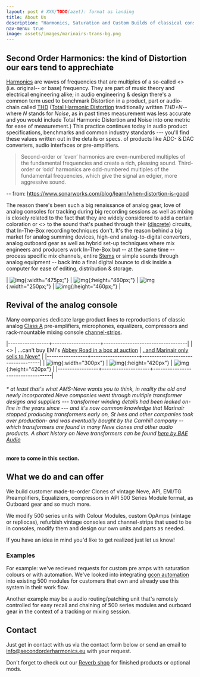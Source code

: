 ```yaml
---
layout: post # XXX/TODO(azet): format as landing
title: About Us
description: "Harmonics, Saturation and Custom Builds of classical console and outboard gear"
nav-menu: true
image: assets/images/marinairs-trans-bg.png
---
```



## Second Order Harmonics: the kind of Distortion our ears tend to apprechiate

[Harmonics](https://en.wikipedia.org/wiki/Harmonic) are waves of frequencies that are multiples of a so-called <<fundamental>> (i.e. original-- or base) frequency. They are part of music theory and electrical engineering alike; in audio engineering & design there's a common term used to benchmark Distortion in a product, part or audio-chain called [THD](https://en.wikipedia.org/wiki/Total_harmonic_distortion) ([Total Harmonic Distortion](https://en.wikipedia.org/wiki/Total_harmonic_distortion) traditionally written *THD+N*--where *N* stands for *Noise*, as in past times measurement was less accurate and you would include Total Harmonic Distortion and Noise into one metric for ease of measurement.) This practice continues today in audio product specifications, benchmarks and common industry standards --- you'll find these values written out in the details or specs. of products like ADC- & DAC converters, audio interfaces or pre-amplifiers.

> Second-order or ‘even’ harmonics are even-numbered multiples of the fundamental
> frequencies and create a rich, pleasing sound. Third-order or ‘odd’ harmonics are 
> odd-numbered multiples of the fundamental frequencies, which give the signal an 
> edgier, more aggressive sound.

-- from: <https://www.sonarworks.com/blog/learn/when-distortion-is-good>


The reason there's been such a big renaissance of analog gear, love of analog consoles for tracking during big recording sessions as well as mixing is closely related to the fact that they are widely considered to add a certain coloration or <<warmth>> to the sound that's pushed through their ([discrete](https://en.wikipedia.org/wiki/Electronic_component)) circuits, that In-The-Box recording techniques don't. It's the reason behind a big market for analog summing devices, high-end analog-to-digital converters, analog outboard gear as well as hybrid set-up techniques where mix engineers and producers work In-The-Box but -- at the same time -- process specific mix channels, entire [Stems](https://en.wikipedia.org/wiki/Stem_(audio)) or simple sounds through analog equipment -- back into a final digital bounce to disk inside a computer for ease of editing, distribution & storage.

| ![img](assets/images/studer01.JPG){:width="475px;"} | ![img](assets/images/studer02.JPG){:height="460px;"} | ![img](assets/images/studer03.jpg){:width="250px;"} | ![img](assets/images/cleaning.jpg){:height="460px;"} | 

## Revival of the analog console
Many companies dedicate large product lines to reproductions of classic analog [Class A](https://en.wikipedia.org/wiki/Power_amplifier_classes) pre-amplifiers, microphones, equalizers, compressors and rack-mountable mixing console [channel-strips](https://en.wikipedia.org/wiki/Channel_strip).

|-----------------+--------------------+-----------------------------------|
| <<Unobtainium>> | ...can't buy EMI's [Abbey Road in a box at auction](https://thevinylfactory.com/features/recording-console-pink-floyd-abbey-road-auction) | [..and Marinair only sells to Neve*](https://www.ams-neve.com/about-marinair) |
|-----------------+--------------------+-----------------------------------|
| ![img](assets/images/nevecommercial.jpg){:width="300px"} | ![img](assets/images/emiconsole02.jpg){:height="420px"} | ![img](assets/images/neve-compromise.jpg){:height="420px"} |
|-----------------+--------------------+-----------------------------------|

###### * at least that's what AMS-Neve wants you to think, in reality the old and newly incorporated Neve companies went through multiple transformer designs and suppliers --- transformer winding details had been leaked on-line in the years since --- and it's now common knowledge that Marinair stopped producing transformers early on, St Ives and other companies took over production- and was eventually bought by the Carnhill company -- which transformers are found in many Neve clones and other audio products. A short history on Neve transformers can be found *[here by BAE Audio](https://www.youtube.com/watch?v=gTPkDHDp8QQ)*


**more to come in this section.**

## What we do and can offer
We build customer made-to-order Clones of vintage Neve, API, EMI/TG Preamplifiers, Equaliziers, compressors in API 500 Series Module format, as Outboard gear and so much more.

We modify 500 series units with Colour Modules, custom OpAmps (vintage or repliocas), refurbish vintage consoles and channel-strips that used to be in consoles, modify them and design our own units and parts as needed.

If you have an idea in mind you'd like to get realized just let us know!

### Examples

For example: we've recieved requests for custom pre amps with saturation colours or with automation. We've looked into integrating [gcon automation](https://wesaudio.com/gcon-open-system/) into existing 500 modules for customers that own and already use this system in their work flow. 

Another example may be a audio routing/patching unit that's remotely controlled for easy recall and chaining of 500 series modules and ourboard gear in the context of a tracking or mixing session.


## Contact

Just get in contact with us via the contact form below or send an email to [info@secondorderharmonics.eu](mailto:info@secondorderharmonics.eu) with your request. 

Don't forget to check out our [Reverb shop](https://reverb.com/shop/analog-audio-boutique) for finished products or optional mods.

